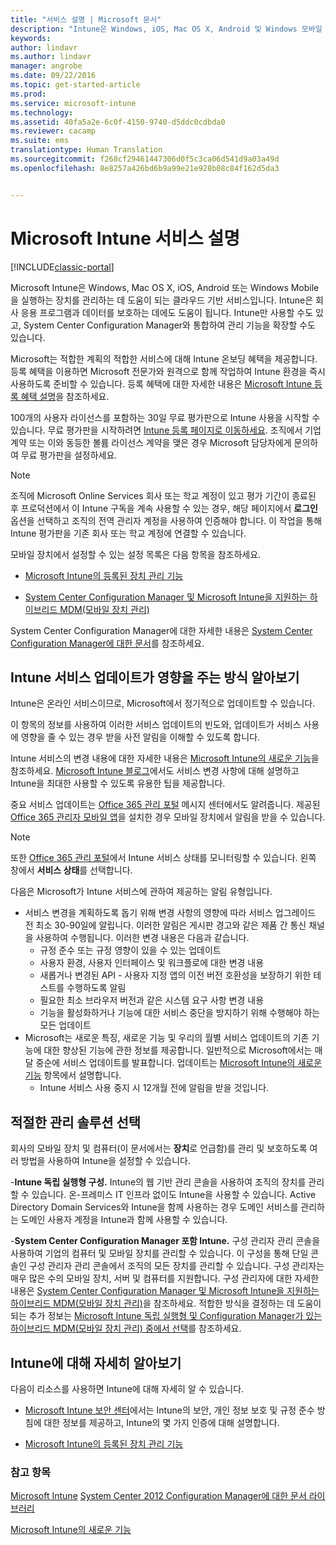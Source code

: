 ```yaml
---
title: "서비스 설명 | Microsoft 문서"
description: "Intune은 Windows, iOS, Mac OS X, Android 및 Windows 모바일 장치를 관리하는 데 유용한 클라우드 기반 서비스입니다."
keywords: 
author: lindavr
ms.author: lindavr
manager: angrobe
ms.date: 09/22/2016
ms.topic: get-started-article
ms.prod: 
ms.service: microsoft-intune
ms.technology: 
ms.assetid: 40fa5a2e-6c0f-4150-9740-d5ddc0cdbda0
ms.reviewer: cacamp
ms.suite: ems
translationtype: Human Translation
ms.sourcegitcommit: f268cf29461447306d0f5c3ca06d541d9a03a49d
ms.openlocfilehash: 8e8257a426bd6b9a99e21e928b08c84f162d5da3


---
```


# <a name="microsoft-intune-service-description"></a>Microsoft Intune 서비스 설명

[!INCLUDE[classic-portal](../includes/classic-portal.md)]

Microsoft Intune은 Windows, Mac OS X, iOS, Android 또는 Windows Mobile을 실행하는 장치를 관리하는 데 도움이 되는 클라우드 기반 서비스입니다. Intune은 회사 응용 프로그램과 데이터를 보호하는 데에도 도움이 됩니다. Intune만 사용할 수도 있고, System Center Configuration Manager와 통합하여 관리 기능을 확장할 수도 있습니다.

Microsoft는 적합한 계획의 적합한 서비스에 대해 Intune 온보딩 혜택을 제공합니다. 등록 혜택을 이용하면 Microsoft 전문가와 원격으로 함께 작업하여 Intune 환경을 즉시 사용하도록 준비할 수 있습니다. 등록 혜택에 대한 자세한 내용은 [Microsoft Intune 등록 혜택 설명](http://go.microsoft.com/fwlink/?LinkId=619281)을 참조하세요.

100개의 사용자 라이선스를 포함하는 30일 무료 평가판으로 Intune 사용을 시작할 수 있습니다. 무료 평가판을 시작하려면 [Intune 등록 페이지로 이동하세요](http://www.microsoft.com/en-us/server-cloud/products/microsoft-intune/). 조직에서 기업 계약 또는 이와 동등한 볼륨 라이선스 계약을 맺은 경우 Microsoft 담당자에게 문의하여 무료 평가판을 설정하세요.

> [!NOTE]
> 조직에 Microsoft Online Services 회사 또는 학교 계정이 있고 평가 기간이 종료된 후 프로덕션에서 이 Intune 구독을 계속 사용할 수 있는 경우, 해당 페이지에서 **로그인** 옵션을 선택하고 조직의 전역 관리자 계정을 사용하여 인증해야 합니다. 이 작업을 통해 Intune 평가판을 기존 회사 또는 학교 계정에 연결할 수 있습니다.

모바일 장치에서 설정할 수 있는 설정 목록은 다음 항목을 참조하세요.

-   [Microsoft Intune의 등록된 장치 관리 기능](/intune/get-started/mobile-device-management-capabilities-in-microsoft-intune)

-   [System Center Configuration Manager 및 Microsoft Intune을 지원하는 하이브리드 MDM(모바일 장치 관리)](https://technet.microsoft.com/library/mt627883.aspx)

System Center Configuration Manager에 대한 자세한 내용은 [System Center Configuration Manager에 대한 문서](https://technet.microsoft.com/library/mt346023.aspx)를 참조하세요.

## <a name="learn-how-intune-service-updates-affect-you"></a>Intune 서비스 업데이트가 영향을 주는 방식 알아보기
Intune은 온라인 서비스이므로, Microsoft에서 정기적으로 업데이트할 수 있습니다.

이 항목의 정보를 사용하여 이러한 서비스 업데이트의 빈도와, 업데이트가 서비스 사용에 영향을 줄 수 있는 경우 받을 사전 알림을 이해할 수 있도록 합니다.

Intune 서비스의 변경 내용에 대한 자세한 내용은 [Microsoft Intune의 새로운 기능](/intune/deploy-use/whats-new-in-microsoft-intune)을 참조하세요. [Microsoft Intune 블로그](http://blogs.technet.com/b/microsoftintune/)에서도 서비스 변경 사항에 대해 설명하고 Intune을 최대한 사용할 수 있도록 유용한 팁을 제공합니다.

중요 서비스 업데이트는 [Office 365 관리 포털](https://portal.office.com/Admin/Default.aspx) 메시지 센터에서도 알려줍니다. 제공된 [Office 365 관리자 모바일 앱](https://support.office.com/article/Office-365-Admin-Mobile-App-e16f6421-2a1a-4142-bf9d-9846600a060a)을 설치한 경우 모바일 장치에서 알림을 받을 수 있습니다.

> [!NOTE]
> 또한 [Office 365 관리 포털](https://portal.office.com/Admin/Default.aspx)에서 Intune 서비스 상태를 모니터링할 수 있습니다. 왼쪽 창에서 **서비스 상태**를 선택합니다.  

다음은 Microsoft가 Intune 서비스에 관하여 제공하는 알림 유형입니다.
-   서비스 변경을 계획하도록 돕기 위해 변경 사항의 영향에 따라 서비스 업그레이드 전 최소 30-90일에 알립니다. 이러한 알림은 게시판 경고와 같은 제품 간 통신 채널을 사용하여 수행됩니다. 이러한 변경 내용은 다음과 같습니다.
    * 규정 준수 또는 규정 영향이 있을 수 있는 업데이트
    * 사용자 환경, 사용자 인터페이스 및 워크플로에 대한 변경 내용
    * 새롭거나 변경된 API - 사용자 지정 앱의 이전 버전 호환성을 보장하기 위한 테스트를 수행하도록 알림
    * 필요한 최소 브라우저 버전과 같은 시스템 요구 사항 변경 내용
    * 기능을 활성화하거나 기능에 대한 서비스 중단을 방지하기 위해 수행해야 하는 모든 업데이트
-   Microsoft는 새로운 특징, 새로운 기능 및 우리의 월별 서비스 업데이트의 기존 기능에 대한 향상된 기능에 관한 정보를 제공합니다. 일반적으로 Microsoft에서는 매달 중순에 서비스 업데이트를 발표합니다. 업데이트는 [Microsoft Intune의 새로운 기능](/intune/deploy-use/whats-new-in-microsoft-intune) 항목에서 설명합니다.
    -   Intune 서비스 사용 중지 시 12개월 전에 알림을 받을 것입니다.

## <a name="choose-the-management-solution-thats-right-for-you"></a>적절한 관리 솔루션 선택
회사의 모바일 장치 및 컴퓨터(이 문서에서는 **장치**로 언급함)를 관리 및 보호하도록 여러 방법을 사용하여 Intune을 설정할 수 있습니다.

-**Intune 독립 실행형 구성.** Intune의 웹 기반 관리 콘솔을 사용하여 조직의 장치를 관리할 수 있습니다. 온-프레미스 IT 인프라 없이도 Intune을 사용할 수 있습니다. Active Directory Domain Services와 Intune을 함께 사용하는 경우 도메인 서비스를 관리하는 도메인 사용자 계정을 Intune과 함께 사용할 수 있습니다.

-**System Center Configuration Manager 포함 Intune.** 구성 관리자 관리 콘솔을 사용하여 기업의 컴퓨터 및 모바일 장치를 관리할 수 있습니다. 이 구성을 통해 단일 콘솔인 구성 관리자 관리 콘솔에서 조직의 모든 장치를 관리할 수 있습니다. 구성 관리자는 매우 많은 수의 모바일 장치, 서버 및 컴퓨터를 지원합니다. 구성 관리자에 대한 자세한 내용은 [System Center Configuration Manager 및 Microsoft Intune을 지원하는 하이브리드 MDM(모바일 장치 관리)](https://technet.microsoft.com/library/mt627883.aspx)을 참조하세요. 적합한 방식을 결정하는 데 도움이 되는 추가 정보는 [Microsoft Intune 독립 실행형 및 Configuration Manager가 있는 하이브리드 MDM(모바일 장치 관리) 중에서 선택](https://technet.microsoft.com/en-us/library/mt706478.aspx)를 참조하세요.


## <a name="learn-more-about-intune"></a>Intune에 대해 자세히 알아보기
다음이 리소스를 사용하면 Intune에 대해 자세히 알 수 있습니다.

- [Microsoft Intune 보안 센터](http://www.microsoft.com/en-us/server-cloud/products/intune-trust-center/)에서는 Intune의 보안, 개인 정보 보호 및 규정 준수 방침에 대한 정보를 제공하고, Intune의 몇 가지 인증에 대해 설명합니다.

- [Microsoft Intune의 등록된 장치 관리 기능](/intune/get-started/mobile-device-management-capabilities-in-microsoft-intune)

### <a name="see-also"></a>참고 항목
[Microsoft Intune](https://docs.microsoft.com/intune/)
[System Center 2012 Configuration Manager에 대한 문서 라이브러리](https://technet.microsoft.com/library/gg682041.aspx)

[Microsoft Intune의 새로운 기능](/intune/deploy-use/whats-new-in-microsoft-intune)



<!--HONumber=Dec16_HO3-->


